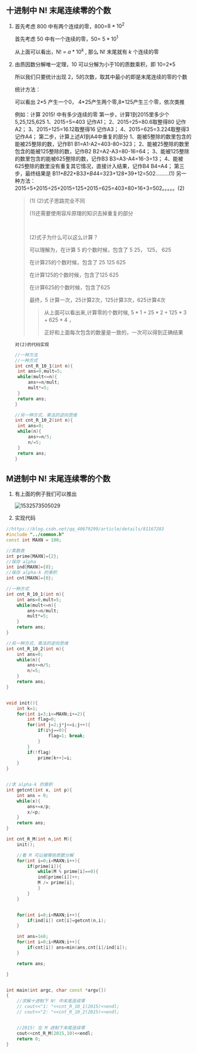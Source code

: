 ## 十进制中 N! 末尾连续零的个数

1. 首先考虑 800 中有两个连续的零，800=$8*10^2$

   首先考虑 50 中有一个连续的零，50= $5*10^1$

   从上面可以看出，N! = $a*10^k$ , 那么 N! 末尾就有 $k$ 个连续的零

2. 由质因数分解唯一定理，10 可以分解为小于10的质数乘积，即 10=2\*5

   所以我们只要统计出现 2，5的次数，取其中最小的即是末尾连续的零的个数

   统计方法：

   可以看出 2\*5 产生一个0， 4\*25产生两个零,8\*125产生三个零，依次类推

   例如：计算 2015! 中有多少连续的零
   第一步，计算1到2015里多少个5,25,125,625
    1、2015÷5=403 记作A1；
    2、2015÷25=80.6取整得80 记作A2；
    3、2015÷125=16.12取整得16 记作A3；
    4、2015÷625=3.224取整得3 记作A4；
    第二步，计算上述A1到A4中重复的部分
    1、能被5整除的数里包含的能被25整除的数，记作B1
    B1=A1-A2=403-80=323；
    2、能被25整除的数里包含的能被125整除的数，记作B2
    B2=A2-A3=80-16=64；
    3、能被125整除的数里包含的能被625整除的数，记作B3
    B3=A3-A4=16-3=13；
    4、能被625整除的数里没有重复其它情况，直接计入结果，记作B4
    B4=A4；
    第三步，最终结果是
    B1*1+B2*2+B3*3+B4*4=323+128+39+12=502.........(1)
     另一种方法：
     2015÷5+2015÷25+2015÷125+2015÷625=403+80+16+3=502。。。。。(2)

   > (1) (2)式子思路完全不同
   >
   > (1)还需要使用容斥原理的知识去掉重复的部分
   >
   > ​
   >
   > (2)式子为什么可以这么计算？
   >
   > 可以理解为，在计算 5 的个数时候，包含了 5  25， 125， 625 
   >
   > 在计算25的个数时候，包含了 25 125 625
   >
   > 在计算125的个数时候，包含了125  625
   >
   > 在计算625的个数时候，包含了625
   >
   > 最终，5 计算一次，25计算2次，125计算3次，625计算4次
   >
   > > 从上面可以看出来,计算零的个数时候, $5*1+25*2+125*3+625*4$ ，
   > >
   > > 正好和上面每次包含的数量是一致的，一次可以得到正确结果

   `对(2)的代码实现`

   ```c++
   //一种方法
   //一种方式
   int cnt_R_10_1(int n){
   	int ans=0,mult=5;
   	while(mult<=n){
   		ans+=n/mult;
   		mult*=5;
   	}
   	return ans;
   }

   //另一种方式，乘法的逆向思维
   int cnt_R_10_2(int n){
   	int ans=0;
   	while(n){
   		ans+=n/5;
   		n/=5;
   	}
   	return ans;
   }

   ```

## M进制中 N! 末尾连续零的个数
1. 有上面的例子我们可以推出

   ![1532573505029](E:\OUC\ACM\algorithm-exercises\mathematics\1532573505029.png)

2. 实现代码

```c++
//https://blog.csdn.net/qq_40679299/article/details/81167283
#include "../common.h"
const int MAXN = 100;

//素数表
int prime[MAXN]={2};
//保存 alpha
int ind[MAXN]={0};
//保存 alpha·k 的乘积
int cnt[MAXN]={0};

//一种方式
int cnt_R_10_1(int n){
	int ans=0,mult=5;
	while(mult<=n){
		ans+=n/mult;
		mult*=5;
	}
	return ans;
}

//另一种方式，乘法的逆向思维
int cnt_R_10_2(int n){
	int ans=0;
	while(n){
		ans+=n/5;
		n/=5;
	}
	return ans;
}


void init(){
	int k=1;
	for(int i=3;i<=MAXN;i+=2){
		int flag=0;
		for(int j=2;j*j<=i;j++){
			if(i%j==0){
				flag=1; break;
			}
		}
		if(!flag)
			prime[k++]=i;
	}
}


//求 alpha·k 的乘积
int getcnt(int x, int p){
	int ans = 0;
	while(x){
		ans+=x/p;
		x/=p;
	}
	return ans;
}

int cnt_R_M(int n,int M){
	init();

	//看 M 可以被哪些质数分解
	for(int i=0;i<MAXN;i++){
		if(prime[i]){
			while(M % prime[i]==0){
			ind[prime[i]]++;
			M /= prime[i];
			}
		}		
	}


	for(int i=0;i<MAXN;i++){
		if(ind[i]) cnt[i]=getcnt(n,i);
	}

	int ans=1e8;
	for(int i=0;i<MAXN;i++){
		if(cnt[i]) ans=min(ans,cnt[i]/ind[i]);
	}

	return ans;

}


int main(int argc, char const *argv[])
{
	//求解十进制下 N! 中末尾连续零
	// cout<<"1: "<<cnt_R_10_1(2015)<<endl;
	// cout<<"2: "<<cnt_R_10_2(2015)<<endl;


	//2015! 在 M 进制下末尾连续零
	cout<<cnt_R_M(2015,10)<<endl;
	return 0;
}
```

